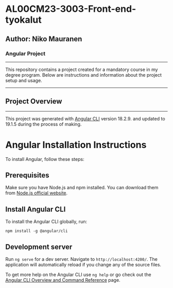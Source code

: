 # AL00CM23-3003-Front-end-tyokalut

## Author: Niko Mauranen

### Angular Project

---

This repository contains a project created for a mandatory course in my degree program. Below are instructions and information about the project setup and usage.

---

## Project Overview

---

This project was generated with [Angular CLI](https://github.com/angular/angular-cli) version 18.2.9. and updated to 19.1.5 during the process of making.

# Angular Installation Instructions

To install Angular, follow these steps:

## Prerequisites

Make sure you have Node.js and npm installed. You can download them from [Node.js official website](https://nodejs.org/).

## Install Angular CLI

To install the Angular CLI globally, run:

`npm install -g @angular/cli`

## Development server

Run `ng serve` for a dev server. Navigate to `http://localhost:4200/`. The application will automatically reload if you change any of the source files.

To get more help on the Angular CLI use `ng help` or go check out the [Angular CLI Overview and Command Reference](https://angular.dev/tools/cli) page.

